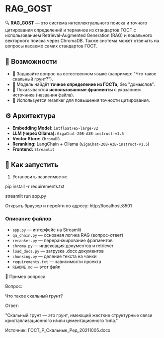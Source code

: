 # RAG_GOST
🔍 **RAG_GOST** — это система интеллектуального поиска и точного цитирования определений и терминов из стандартов ГОСТ с использованием Retrieval-Augmented Generation (RAG) и локального векторного поиска через ChromaDB. Также система может отвечать на вопросы касаемо самих стандартов ГОСТ.

## 🧠 Возможности

- 💬 Задавайте вопрос на естественном языке (например: "Что такое скальный грунт?").
- 🧾 Модель найдёт **точное определение из ГОСТа**, без "домыслов".
- 📂 Показываются **использованные фрагменты** с указанием источника (названия файла).
- 🔎 Используется reranker для повышения точности цитирования.

## ⚙️ Архитектура

- **Embedding Model:** `intfloat/e5-large-v2`
- **LLM (через Ollama):** `GigaChat-20B-A3B-instruct-v1.5`
- **Vector Store:** `ChromaDB`
- **Reranking:** LangChain + Ollama (`GigaChat-20B-A3B-instruct-v1.5`)
- **Frontend:** `Streamlit`

## 🚀 Как запустить

1. Установить зависимости:

pip install -r requirements.txt

streamlit run app.py

Открыть браузер и перейти по адресу: http://localhost:8501



### Описание файлов

- `app.py` — интерфейс на Streamlit
- `qa_chain.py` — основная логика RAG (вопрос-ответ)
- `reranker.py` — переранжирование фрагментов
- `chroma.py` — индексация документов и retriever
- `load_docs.py` — загрузка .docx документов
- `chunking.py` — деление текста на чанки
- `requirements.txt` — зависимости проекта
- `README.md` — этот файл



🧪 Пример вопроса

Вопрос:

Что такое скальный грунт?

Ответ:

"Скальный грунт — это грунт, имеющий жесткие структурные связи кристаллизационного и/или цементационного типа."

Источник: ГОСТ_Р_Скальные_Ред_20211005.docx
